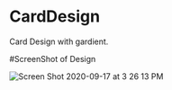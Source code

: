 # CardDesign

Card Design with gardient.


#ScreenShot of Design
                                                                      
 <img width alt="Screen Shot 2020-09-17 at 3 26 13 PM" src="https://github.com/Sweetyrawat-star/CardDesign/assets/57385799/5672b22a-39bf-47e4-8209-c050d7c1875bpng">

